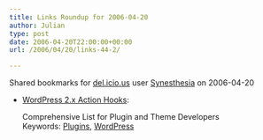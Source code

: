 ```yaml
---
title: Links Roundup for 2006-04-20
author: Julian
type: post
date: 2006-04-20T22:00:00+00:00
url: /2006/04/20/links-44-2/

---
```

Shared bookmarks for [del.icio.us][1] user  [Synesthesia][2] on 2006-04-20

  * [WordPress 2.x Action Hooks][3]:
  
    Comprehensive List for Plugin and Theme Developers   
    Keywords: [Plugins][4], [WordPress][5]

 [1]: https://del.icio.us/
 [2]: https://del.icio.us/synesthesia
 [3]: https://blog.taragana.com/index.php/archive/wordpress-2x-hooks-for-action-comprehensive-list-for-plugin-and-theme-developers/ "https://blog.taragana.com/index.php/archive/wordpress-2x-hooks-for-action-comprehensive-list-for-plugin-and-theme-developers/"
 [4]: https://del.icio.us/synesthesia/Plugins
 [5]: https://del.icio.us/synesthesia/WordPress